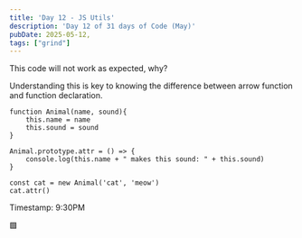 ```yaml
---
title: 'Day 12 - JS Utils'
description: 'Day 12 of 31 days of Code (May)'
pubDate: 2025-05-12,
tags: ["grind"]
---
```


This code will not work as expected, why?

Understanding this is key to knowing the difference between arrow function and function declaration.

```
function Animal(name, sound){
    this.name = name
    this.sound = sound
}

Animal.prototype.attr = () => {
    console.log(this.name + " makes this sound: " + this.sound)
}

const cat = new Animal('cat', 'meow')
cat.attr()

```

Timestamp: 9:30PM

🟩
